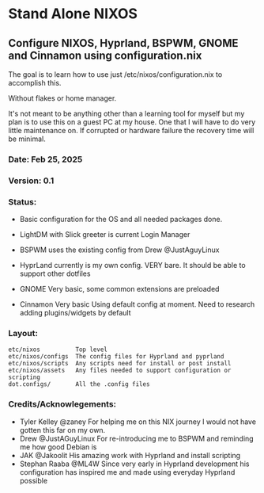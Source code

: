 # Stand Alone NIXOS 

## Configure NIXOS, Hyprland, BSPWM, GNOME and Cinnamon using configuration.nix 

The goal is to learn how to use just /etc/nixos/configuration.nix to accomplish this. 

Without flakes or home manager. 

It's not meant to be anything other than a learning tool for myself but my plan is to use
this on a guest PC at my house.  One that I will have to do very little maintenance on.
If corrupted or hardware failure the recovery time will be minimal. 


### Date: Feb 25, 2025  
### Version: 0.1

### Status: 
- Basic configuration for the OS and all needed packages done.
- LightDM with Slick greeter is current Login Manager

- BSPWM uses the existing config from Drew  @JustAguyLinux 
- HyprLand currently is my own config.  VERY bare. It should be able to support other dotfiles
- GNOME  Very basic, some common extensions are preloaded 
- Cinnamon Very basic  Using default config at moment. Need to research adding plugins/widgets by default 

### Layout:  
    etc/nixos          Top level 
    etc/nixos/configs  The config files for Hyprland and pyprland
    etc/nixos/scripts  Any scripts need for install or post install 
    etc/nixos/assets   Any files needed to support configuration or scripting
    dot.configs/       All the .config files 






 ### Credits/Acknowlegements:  
  - Tyler Kelley   @zaney   For helping me on this NIX journey  I would not have gotten this far on my own.
  - Drew           @JustAGuyLinux For re-introducing me to BSPWM and reminding me how good Debian is 
  - JAK            @Jakoolit  His amazing work with Hyprland and install scripting 
  - Stephan Raaba  @ML4W  Since very early in Hyprland development his configuration has inspired me and made using everyday Hyprland possible


